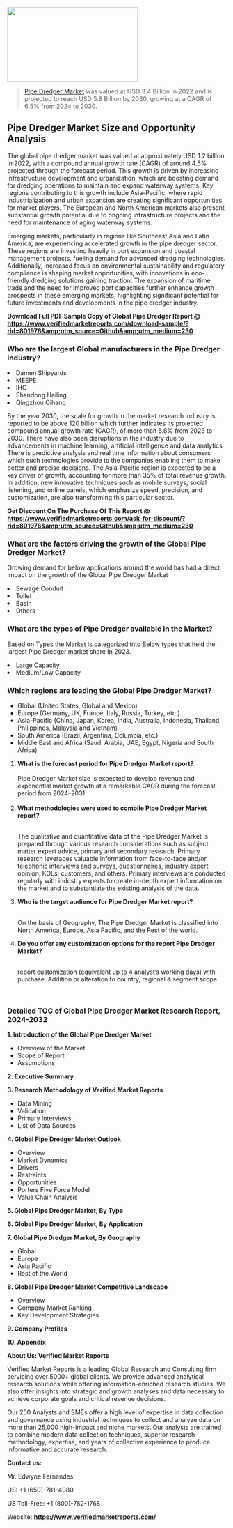 <img src="https://ffe5etoiles.com/wp-content/uploads/2024/12/MST1-300x171.png" alt="" width="300" height="171" class="alignnone size-medium wp-image-20088" /><blockquote><p><p><a href="https://www.verifiedmarketreports.com/download-sample/?rid=801976&utm_source=Github&utm_medium=230" target="_blank">Pipe Dredger Market</a> was valued at USD 3.4 Billion in 2022 and is projected to reach USD 5.8 Billion by 2030, growing at a CAGR of 6.5% from 2024 to 2030.</p></blockquote><p><h2>Pipe Dredger Market Size and Opportunity Analysis</h2><p>The global pipe dredger market was valued at approximately USD 1.2 billion in 2022, with a compound annual growth rate (CAGR) of around 4.5% projected through the forecast period. This growth is driven by increasing infrastructure development and urbanization, which are boosting demand for dredging operations to maintain and expand waterway systems. Key regions contributing to this growth include Asia-Pacific, where rapid industrialization and urban expansion are creating significant opportunities for market players. The European and North American markets also present substantial growth potential due to ongoing infrastructure projects and the need for maintenance of aging waterway systems.</p><p>Emerging markets, particularly in regions like Southeast Asia and Latin America, are experiencing accelerated growth in the pipe dredger sector. These regions are investing heavily in port expansion and coastal management projects, fueling demand for advanced dredging technologies. Additionally, increased focus on environmental sustainability and regulatory compliance is shaping market opportunities, with innovations in eco-friendly dredging solutions gaining traction. The expansion of maritime trade and the need for improved port capacities further enhance growth prospects in these emerging markets, highlighting significant potential for future investments and developments in the pipe dredger industry.</p></p><p class=""><strong>Download Full PDF Sample Copy of Global Pipe Dredger Report @ <a href="https://www.verifiedmarketreports.com/download-sample/?rid=801976&amp;utm_source=Github&amp;utm_medium=230" target="_blank">https://www.verifiedmarketreports.com/download-sample/?rid=801976&amp;utm_source=Github&amp;utm_medium=230</a></strong></p><h3 id="" class="">Who are the largest Global manufacturers in the Pipe Dredger industry?</h3><p><li>Damen Shipyards</li><li> MEEPE</li><li> IHC</li><li> Shandong Hailing</li><li> Qingzhou Qihang</li></p><div class=""><div class="" dir="" data-message-author-role="" data-message-id="" data-message-model-slug=""><div class=""><div class=""><div class=""><div class="" dir="" data-message-author-role="" data-message-id="" data-message-model-slug=""><div class=""><div class=""><p>By the year 2030, the scale for growth in the market research industry is reported to be above 120 billion which further indicates its projected compound annual growth rate (CAGR), of more than 5.8% from 2023 to 2030. There have also been disruptions in the industry due to advancements in machine learning, artificial intelligence and data analytics There is predictive analysis and real time information about consumers which such technologies provide to the companies enabling them to make better and precise decisions. The Asia-Pacific region is expected to be a key driver of growth, accounting for more than 35% of total revenue growth. In addition, new innovative techniques such as mobile surveys, social listening, and online panels, which emphasize speed, precision, and customization, are also transforming this particular sector.</p><p><strong>Get Discount On The Purchase Of This Report @&nbsp; <a href="https://www.verifiedmarketreports.com/ask-for-discount/?rid=801976&amp;utm_source=Github&amp;utm_medium=230" target="_blank">https://www.verifiedmarketreports.com/ask-for-discount/?rid=801976&amp;utm_source=Github&amp;utm_medium=230</a></strong></p></div></div></div></div></div></div></div></div><h3 id="" class="">What are the factors driving the growth of the Global Pipe Dredger Market?</h3><p id="" class="">Growing demand for below applications around the world has had a direct impact on the growth of the Global Pipe Dredger Market</p><p id="" class=""><li>Sewage Conduit</li><li> Toilet</li><li> Basin</li><li> Others</li></p><h3 id="" class="">What are the types of Pipe Dredger available in the Market?</h3><p id="" class="">Based on Types the Market is categorized into Below types that held the largest Pipe Dredger market share In 2023.</p><p id="" class=""><li>Large Capacity</li><li> Medium/Low Capacity</li></p><h3 id="" class="">Which regions are leading the Global Pipe Dredger Market?</h3><ul><li>Global (United States, Global and Mexico)</li><li>Europe (Germany, UK, France, Italy, Russia, Turkey, etc.)</li><li>Asia-Pacific (China, Japan, Korea, India, Australia, Indonesia, Thailand, Philippines, Malaysia and Vietnam)</li><li>South America (Brazil, Argentina, Columbia, etc.)</li><li>Middle East and Africa (Saudi Arabia, UAE, Egypt, Nigeria and South Africa)</li></ul><p><ol><li><strong>What is the forecast period for Pipe Dredger Market report?<br /></strong><br /><span data-sheets-root="1" data-sheets-value="{&quot;1&quot;:2,&quot;2&quot;:&quot;XXXX size is expected to develop revenue and exponential market growth at a remarkable CAGR during the forecast period from 2024&ndash;2030.&quot;}" data-sheets-userformat="{&quot;2&quot;:12674,&quot;4&quot;:{&quot;1&quot;:2,&quot;2&quot;:16776960},&quot;10&quot;:2,&quot;11&quot;:0,&quot;15&quot;:&quot;Arial&quot;,&quot;16&quot;:12}">Pipe Dredger Market size is expected to develop revenue and exponential market growth at a remarkable CAGR during the forecast period from 2024&ndash;2031.</span><br /><br /></li><li><strong>What methodologies were used to compile Pipe Dredger Market report?<br /><br /></strong><p>The qualitative and quantitative data of the&nbsp;Pipe Dredger Market is prepared through various research considerations such as subject matter expert advice, primary and secondary research. Primary research leverages valuable information from face-to-face and/or telephonic interviews and surveys, questionnaires, industry expert opinion, KOLs, customers, and others. Primary interviews are conducted regularly with industry experts to create in-depth expert information on the market and to substantiate the existing analysis of the data.&nbsp;</p></li><li><strong>Who is the target audience for Pipe Dredger Market report?<br /><br /></strong><p>On the basis of Geography, The&nbsp;Pipe Dredger Market is classified into North America, Europe, Asia Pacific, and the Rest of the world.</p></li><li><strong>Do you offer any customization options for the report Pipe Dredger Market?<br /><br /></strong><p>report customization (equivalent up to 4 analyst&rsquo;s working days) with purchase. Addition or alteration to country, regional &amp; segment scope</p><p>&nbsp;</p></li></ol></p><h3 id="" class="">Detailed TOC of Global Pipe Dredger Market Research Report, 2024-2032</h3><p id="" class=""><strong>1. Introduction of the Global Pipe Dredger Market</strong></p><ul><li>Overview of the Market</li><li>Scope of Report</li><li>Assumptions</li></ul><p id="" class=""><strong>2. Executive Summary</strong></p><p id="" class=""><strong>3. Research Methodology of&nbsp;Verified Market Reports</strong></p><ul><li>Data Mining</li><li>Validation</li><li>Primary Interviews</li><li>List of Data Sources</li></ul><p id="" class=""><strong>4. Global Pipe Dredger Market Outlook</strong></p><ul><li>Overview</li><li>Market Dynamics</li><li>Drivers</li><li>Restraints</li><li>Opportunities</li><li>Porters Five Force Model</li><li>Value Chain Analysis</li></ul><p id="" class=""><strong>5. Global Pipe Dredger Market, By&nbsp;Type</strong></p><p id="" class=""><strong>6. Global Pipe Dredger Market, By Application</strong></p><p id="" class=""><strong>7. Global Pipe Dredger Market, By Geography</strong></p><ul><li>Global</li><li>Europe</li><li>Asia Pacific</li><li>Rest of the World</li></ul><p id="" class=""><strong>8. Global Pipe Dredger Market Competitive Landscape</strong></p><ul><li>Overview</li><li>Company Market Ranking</li><li>Key Development Strategies</li></ul><p id="" class=""><strong>9. Company Profiles</strong></p><p id="" class=""><strong>10. Appendix</strong></p><p id="" class=""><strong>About Us: Verified Market Reports</strong></p><p id="" class="">Verified Market Reports is a leading Global Research and Consulting firm servicing over 5000+ global clients. We provide advanced analytical research solutions while offering information-enriched research studies. We also offer insights into strategic and growth analyses and data necessary to achieve corporate goals and critical revenue decisions.</p><p id="" class="">Our 250 Analysts and SMEs offer a high level of expertise in data collection and governance using industrial techniques to collect and analyze data on more than 25,000 high-impact and niche markets. Our analysts are trained to combine modern data collection techniques, superior research methodology, expertise, and years of collective experience to produce informative and accurate research.</p><p id="" class=""><strong>Contact us:</strong></p><p id="" class="">Mr. Edwyne Fernandes</p><p id="" class="">US: +1 (650)-781-4080</p><p id="" class="">US Toll-Free: +1 (800)-782-1768</p><p id="" class="">Website: <a target="" data-test-app-aware-link=""><strong>https://www.verifiedmarketreports.com/</strong></a></p>
